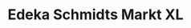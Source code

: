 ---
title: "Edeka Schmidts Markt XL"
url: /bad-saeckingen/edeka-schmidts-markt-xl/
shop: Supermarkt
---